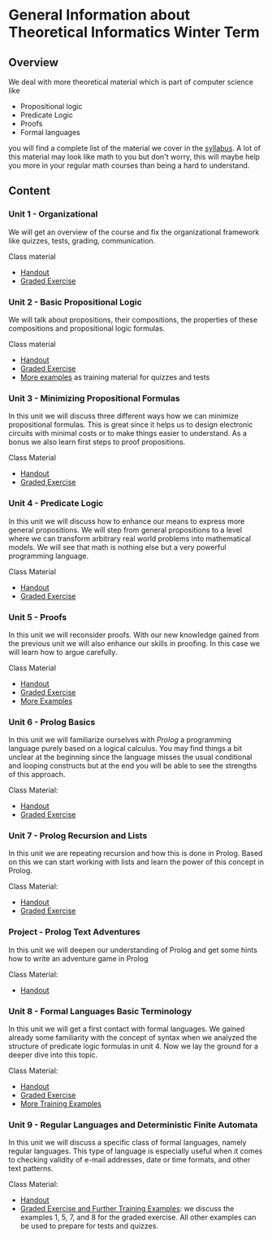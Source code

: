 # General Information about Theoretical Informatics Winter Term
## Overview
We deal with more theoretical material which is part of computer science like 

- Propositional logic
- Predicate Logic
- Proofs
- Formal languages

you will find a complete list of the material we cover in the [syllabus](Syllabus.md). A lot of this material may look like math to you but don't worry, this will maybe help you more in your regular math courses than being a hard to understand.

## Content
### Unit 1 - Organizational
We will get an overview of the course and fix the organizational framework like quizzes, tests, grading, communication.

Class material

- [Handout](Unit01_Organizational/OrganizationalAndOverviewHandout.pdf)
- [Graded Exercise](https://github.com/htl-leo-posethi/coding-assignment1-gcd.git)

### Unit 2 - Basic Propositional Logic
We will talk about propositions, their compositions, the properties of these compositions and propositional logic formulas.

Class material
- [Handout](Unit02_BasicPropositionalLogic/Presentation/02_PropositionalLogicBasics_lecture.pdf)
- [Graded Exercise](Unit02_BasicPropositionalLogic/Exercises/Exercise2.pdf)
- [More examples](Unit02_BasicPropositionalLogic/Exercises/Exercise2MoreExamples/Exercise2MoreExamples.pdf) as training material for quizzes and tests

### Unit 3 - Minimizing Propositional Formulas
In this unit we will discuss three different ways how we can minimize propositional formulas. This is great since it helps us to design electronic circuits with minimal costs or to make things easier to understand. As a bonus we also learn first steps to proof propositions.

Class Material
- [Handout](Unit03_MinimizingFormulas/Presentation/03_MinimizingFormulas_lecture.pdf)
- [Graded Exercise](./Unit03_MinimizingFormulas/Exercise3.pdf)

### Unit 4 - Predicate Logic
In this unit we will discuss how to enhance our means to express more general propositions. We will step from general propositions to a level where we can transform arbitrary real world problems into mathematical models. We will see that math is nothing else but a very powerful programming language.

Class Material
- [Handout](./Unit04_PredicateLogic/Presentation/04_PredicateLogic_lecture.pdf)
- [Graded Exercise](./Unit04_PredicateLogic/Exercises/Exercise4.pdf)

### Unit 5 - Proofs
In this unit we will reconsider proofs. With our new knowledge gained from the previous unit we will also enhance our skills in proofing. In this case we will learn how to argue carefully.

Class Material
- [Handout](./Unit05_Proofs/Presentation/05_Proofs_lecture.pdf)
- [Graded Exercise](./Unit05_Proofs/Exercises/Exercise5/ExerciseProofs.pdf)
- [More Examples](./Unit05_Proofs/Exercises/Exercise5MoreExamples/Exercise5MoreExamples.pdf)

### Unit 6 - Prolog Basics
In this unit we will familiarize ourselves with *Prolog* a programming language purely based on a logical calculus. You may find things a bit unclear at the beginning since the language misses the usual conditional and looping constructs but at the end you will be able to see the strengths of this approach.

Class Material:
- [Handout](./Unit06_PrologBasics/gPrologReference.md)
- [Graded Exercise](./Unit06_PrologBasics/CodingAssignment.md)

### Unit 7 - Prolog Recursion and Lists
In this unit we are repeating recursion and how this is done in Prolog. Based on this we can start working with lists and learn the power of this concept in Prolog.

Class Material:
- [Handout](./Unit07_PrologLists/RecursionAndLists.md)
- [Graded Exercise](./Unit07_PrologLists/CodingAssignment.md)

### Project - Prolog Text Adventures
In this unit we will deepen our understanding of Prolog and get some hints how to write an adventure game in Prolog

Class Material:
- [Handout](./Project_PrologTextAdventures/Readme.md)

### Unit 8 - Formal Languages Basic  Terminology
In this unit we will get a first contact with formal languages. We gained already some familiarity with the concept of syntax when we analyzed the structure of predicate logic formulas in unit 4. Now we lay the ground for a deeper dive into this topic.

Class Material:
- [Handout](./Unit08_FormalLanguagesBasics/01_Lecture/01_Terminology_lecture.pdf)
- [Graded Exercise](./Unit08_FormalLanguagesBasics/02_Exercises/180228_ExerciseFormalLanguages.pdf)
- [More Training Examples](./Unit08_FormalLanguagesBasics/03_MoreExamples/02_Terminology_exercises.pdf)

### Unit 9 - Regular Languages and Deterministic Finite Automata
In this unit we will discuss a specific class of formal languages, namely regular languages. This type of language is especially useful when it comes to checking validity of e-mail addresses, date or time formats, and other text patterns.

Class Material:
- [Handout](./Unit09_RegularLanguagesDFA/01_Lectures/01_RegularLanguagesDFA_lecture.pdf)
- [Graded Exercise and Further Training Examples](./Unit09_RegularLanguagesDFA/02_Exercises/RegularLanguages.pdf): we discuss the examples 1, 5, 7, and 8 for the graded exercise. All other examples can be used to prepare for tests and quizzes.